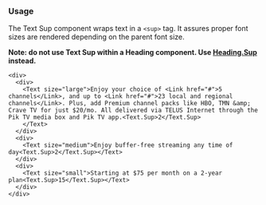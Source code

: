 ### Usage

The Text Sup component wraps text in a `<sup>` tag. It assures proper font sizes are rendered depending on the parent font size.

**Note: do not use Text Sup within a Heading component. Use [Heading.Sup](#headingsup) instead.**

```
<div>
  <div>
    <Text size="large">Enjoy your choice of <Link href="#">5 channels</Link>, and up to <Link href="#">23 local and regional channels</Link>. Plus, add Premium channel packs like HBO, TMN &amp; Crave TV for just $20/mo. All delivered via TELUS Internet through the Pik TV media box and Pik TV app.<Text.Sup>2</Text.Sup>
    </Text>
  </div>
  <div>
    <Text size="medium">Enjoy buffer-free streaming any time of day<Text.Sup>2</Text.Sup></Text>
  </div>
  <div>
    <Text size="small">Starting at $75 per month on a 2-year plan<Text.Sup>15</Text.Sup></Text>
  </div>
</div>
```
